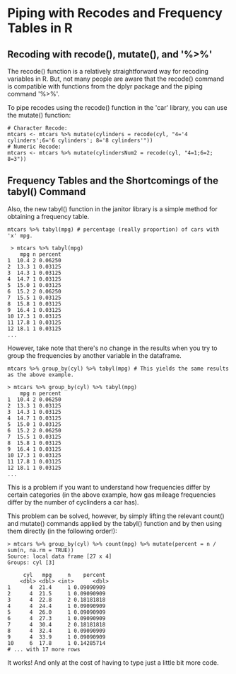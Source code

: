 # Piping with Recodes and Frequency Tables in R

## Recoding with recode(), mutate(), and '%>%'

The recode() function is a relatively straightforward way for recoding variables in R. But, not many
people are aware that the recode() command is compatible with functions from the dplyr package and
the piping command '%>%'.

To pipe recodes using the recode() function in the 'car' library, you can use the mutate() function:

    # Character Recode:
    mtcars <- mtcars %>% mutate(cylinders = recode(cyl, "4='4 cylinders';6='6 cylinders'; 8='8 cylinders'")) 
    # Numeric Recode:
    mtcars <- mtcars %>% mutate(cylindersNum2 = recode(cyl, "4=1;6=2; 8=3")) 

## Frequency Tables and the Shortcomings of the tabyl() Command

Also, the new tabyl() function in the janitor library is a simple method for obtaining a frequency
table.

    mtcars %>% tabyl(mpg) # percentage (really proportion) of cars with 'x' mpg.
    
     > mtcars %>% tabyl(mpg)
        mpg n percent
    1  10.4 2 0.06250
    2  13.3 1 0.03125
    3  14.3 1 0.03125
    4  14.7 1 0.03125
    5  15.0 1 0.03125
    6  15.2 2 0.06250
    7  15.5 1 0.03125
    8  15.8 1 0.03125
    9  16.4 1 0.03125
    10 17.3 1 0.03125
    11 17.8 1 0.03125
    12 18.1 1 0.03125
    ...

However, take note that there's no change in the results when you try to group the frequencies by another variable in the dataframe. 
    
    mtcars %>% group_by(cyl) %>% tabyl(mpg) # This yields the same results as the above example.
    
    > mtcars %>% group_by(cyl) %>% tabyl(mpg)
        mpg n percent
    1  10.4 2 0.06250
    2  13.3 1 0.03125
    3  14.3 1 0.03125
    4  14.7 1 0.03125
    5  15.0 1 0.03125
    6  15.2 2 0.06250
    7  15.5 1 0.03125
    8  15.8 1 0.03125
    9  16.4 1 0.03125
    10 17.3 1 0.03125
    11 17.8 1 0.03125
    12 18.1 1 0.03125
    ...

This is a problem if you want to understand how frequencies differ by certain categories (in the above example, how gas mileage frequencies differ by the number of cyclinders a car has). 

This problem can be solved, however, by simply lifting the relevant count() and mutate() commands applied 
by the tabyl() function and by then using them directly (in the following order!):

    > mtcars %>% group_by(cyl) %>% count(mpg) %>% mutate(percent = n / sum(n, na.rm = TRUE))
    Source: local data frame [27 x 4]
    Groups: cyl [3]

         cyl   mpg     n    percent
        <dbl> <dbl> <int>      <dbl>
    1      4  21.4     1 0.09090909
    2      4  21.5     1 0.09090909
    3      4  22.8     2 0.18181818
    4      4  24.4     1 0.09090909
    5      4  26.0     1 0.09090909
    6      4  27.3     1 0.09090909
    7      4  30.4     2 0.18181818
    8      4  32.4     1 0.09090909
    9      4  33.9     1 0.09090909
    10     6  17.8     1 0.14285714
    # ... with 17 more rows

It works! And only at the cost of having to type just a little bit more code.
